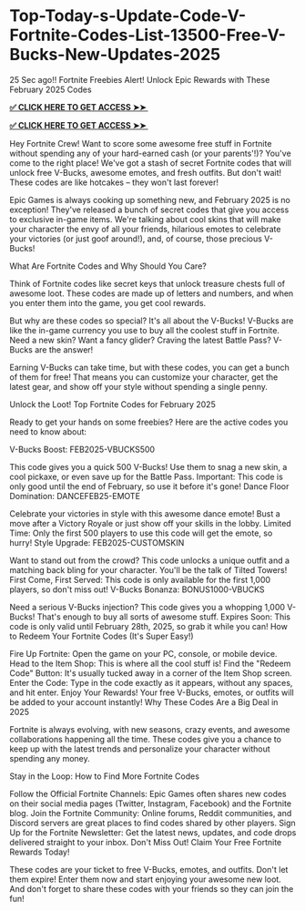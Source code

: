 # Top-Today-s-Update-Code-V-Fortnite-Codes-List-13500-Free-V-Bucks-New-Updates-2025
25 Sec ago!! Fortnite Freebies Alert! Unlock Epic Rewards with These February 2025 Codes

**[✅ CLICK HERE TO GET ACCESS ➤➤ ​​](https://xnproo.com/giftcards/)**

**[✅ CLICK HERE TO GET ACCESS ➤➤ ​​](https://xnproo.com/giftcards/)**

Hey Fortnite Crew! Want to score some awesome free stuff in Fortnite without spending any of your hard-earned cash (or your parents'!)? You've come to the right place! We've got a stash of secret Fortnite codes that will unlock free V-Bucks, awesome emotes, and fresh outfits. But don't wait! These codes are like hotcakes – they won't last forever!

Epic Games is always cooking up something new, and February 2025 is no exception! They've released a bunch of secret codes that give you access to exclusive in-game items. We're talking about cool skins that will make your character the envy of all your friends, hilarious emotes to celebrate your victories (or just goof around!), and, of course, those precious V-Bucks!

What Are Fortnite Codes and Why Should You Care?

Think of Fortnite codes like secret keys that unlock treasure chests full of awesome loot. These codes are made up of letters and numbers, and when you enter them into the game, you get cool rewards.

But why are these codes so special? It's all about the V-Bucks! V-Bucks are like the in-game currency you use to buy all the coolest stuff in Fortnite. Need a new skin? Want a fancy glider? Craving the latest Battle Pass? V-Bucks are the answer!

Earning V-Bucks can take time, but with these codes, you can get a bunch of them for free! That means you can customize your character, get the latest gear, and show off your style without spending a single penny.

Unlock the Loot! Top Fortnite Codes for February 2025

Ready to get your hands on some freebies? Here are the active codes you need to know about:

V-Bucks Boost: FEB2025-VBUCKS500

This code gives you a quick 500 V-Bucks! Use them to snag a new skin, a cool pickaxe, or even save up for the Battle Pass. Important: This code is only good until the end of February, so use it before it's gone! Dance Floor Domination: DANCEFEB25-EMOTE

Celebrate your victories in style with this awesome dance emote! Bust a move after a Victory Royale or just show off your skills in the lobby. Limited Time: Only the first 500 players to use this code will get the emote, so hurry! Style Upgrade: FEB2025-CUSTOMSKIN

Want to stand out from the crowd? This code unlocks a unique outfit and a matching back bling for your character. You'll be the talk of Tilted Towers! First Come, First Served: This code is only available for the first 1,000 players, so don't miss out! V-Bucks Bonanza: BONUS1000-VBUCKS

Need a serious V-Bucks injection? This code gives you a whopping 1,000 V-Bucks! That's enough to buy all sorts of awesome stuff. Expires Soon: This code is only valid until February 28th, 2025, so grab it while you can! How to Redeem Your Fortnite Codes (It's Super Easy!)

Fire Up Fortnite: Open the game on your PC, console, or mobile device. Head to the Item Shop: This is where all the cool stuff is! Find the "Redeem Code" Button: It's usually tucked away in a corner of the Item Shop screen. Enter the Code: Type in the code exactly as it appears, without any spaces, and hit enter. Enjoy Your Rewards! Your free V-Bucks, emotes, or outfits will be added to your account instantly! Why These Codes Are a Big Deal in 2025

Fortnite is always evolving, with new seasons, crazy events, and awesome collaborations happening all the time. These codes give you a chance to keep up with the latest trends and personalize your character without spending any money.

Stay in the Loop: How to Find More Fortnite Codes

Follow the Official Fortnite Channels: Epic Games often shares new codes on their social media pages (Twitter, Instagram, Facebook) and the Fortnite blog. Join the Fortnite Community: Online forums, Reddit communities, and Discord servers are great places to find codes shared by other players. Sign Up for the Fortnite Newsletter: Get the latest news, updates, and code drops delivered straight to your inbox. Don't Miss Out! Claim Your Free Fortnite Rewards Today!

These codes are your ticket to free V-Bucks, emotes, and outfits. Don't let them expire! Enter them now and start enjoying your awesome new loot. And don't forget to share these codes with your friends so they can join the fun!

